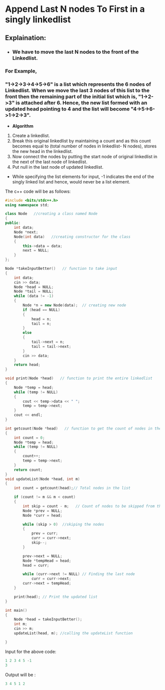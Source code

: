 # Append Last N nodes To First in a singly linkedlist

## Explaination:

- ### We have to move the last N nodes to the front of the Linkedlist.

###  For Example, 
### "1->2->3->4->5->6" is a list which represents the 6 nodes of Linkedlist. When we move the last 3 nodes of this list to the front then the remaining part of the initial list which is, "1->2->3" is attached after 6. Hence, the new list formed with an updated head pointing to 4 and the list will become "4->5->6->1->2->3".

- **Algorithm**
1. Create a linkedlist.
2. Break this original linkedlist by maintaining a count and as this count becomes equal to (total number of nodes in linkedlist- N nodes), stores the new head in the linkedlist.
3. Now connect the nodes by putting the start node of original linkedlist in the next of the last node of linkedlist.
4. Put null in the last node of updated linkedlist.

- While specifying the list elements for input, -1 indicates the end of the singly linked list and hence, would never be a list element.

The c++ code will be as follows:
```c++
#include <bits/stdc++.h>
using namespace std;

class Node   //creating a class named Node
{
public:
    int data;
    Node *next;
    Node(int data)   //creating constructor for the class
    {
        this->data = data;
        next = NULL;
    }
};

Node *takeInputBetter()   // function to take input
{
    int data;
    cin >> data;
    Node *head = NULL;  
    Node *tail = NULL;  
    while (data != -1)
    {
        Node *n = new Node(data);  // creating new node
        if (head == NULL)
        {
            head = n;
            tail = n;
        }
        else
        {
            tail->next = n;
            tail = tail->next;
        }
        cin >> data;
    }
    return head;
}

void print(Node *head)   // function to print the entire linkedlist
{
    Node *temp = head;
    while (temp != NULL)
    {
        cout << temp->data << " "; 
        temp = temp->next;
    }
    cout << endl;
}

int getcount(Node *head)   // function to get the count of nodes in the linkedlist
{
    int count = 0;
    Node *temp = head;
    while (temp != NULL)
    {
        count++;
        temp = temp->next;
    }
    return count;
}
void updateList(Node *head, int m)
{
    int count = getcount(head);// Total nodes in the list

    if (count != m && m < count)
    {
        int skip = count - m;   // Count of nodes to be skipped from the beginning
        Node *prev = NULL;
        Node *curr = head;

        while (skip > 0)  //skiping the nodes
        {
            prev = curr;
            curr = curr->next;
            skip--;
        }

        prev->next = NULL;
        Node *tempHead = head;
        head = curr;

        while (curr->next != NULL) // Finding the last node
            curr = curr->next;
        curr->next = tempHead;  
    }

    print(head); // Print the updated list
}

int main()
{
    Node *head = takeInputBetter();
    int m;
    cin >> m;
    updateList(head, m); //calling the updateList function

}
```

Input for the above code:
```c++
1 2 3 4 5 -1
3
```
Output will be :
```c++
3 4 5 1 2
```